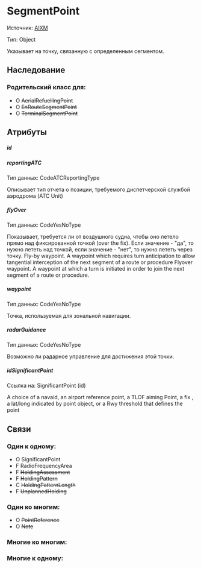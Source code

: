 SegmentPoint
===============
Источник: [AIXM](https://extranet.eurocontrol.int/http://webprisme.cfmu.eurocontrol.int/aixmwiki_public/bin/view/AIXM/Class_SegmentPoint)

Тип: Object

Указывает на точку, связанную с определенным сегментом.

## Наследование

### Родительский класс для:
- O ~~AerialRefuellingPoint~~
- O ~~EnRouteSegmentPoint~~
- O ~~TerminalSegmentPoint~~

## Атрибуты

##### id

##### reportingATC
Тип данных: CodeATCReportingType

Описывает тип отчета о позиции, требуемого диспетчерской службой аэродрома (ATC Unit)

##### flyOver
Тип данных: CodeYesNoType

Показывает, требуется ли от воздушного судна, чтобы оно летело прямо над фиксированной точкой (over the fix). Если значение - "да", то нужно лететь над точкой, если значение - "нет", то нужно лететь через точку.
Fly-by waypoint. A waypoint which requires turn anticipation to allow tangential interception of the next segment of a route or procedure
Flyover waypoint. A waypoint at which a turn is initiated in order to join the next segment of a route or procedure.

##### waypoint
Тип данных: CodeYesNoType

Точка, используемая для зональной навигации.

##### radarGuidance
Тип данных: CodeYesNoType

Возможно ли радарное управление для достижения этой точки.

##### idSignificantPoint
Ссылка на: SignificantPoint (id)

A choice of a navaid, an airport reference point, a TLOF aiming Point, a fix , a lat/long indicated by point object, or a Rwy threshold that defines the point

## Связи

### Один к одному:

- O SignificantPoint
- F RadioFrequencyArea
- F ~~HoldingAssessment~~
- F ~~HoldingPattern~~
- C ~~HoldingPatternLength~~
- F ~~UnplannedHolding~~

### Один ко многим:

- O ~~PointReference~~
- O ~~Note~~

### Многие ко многим:

### Многие к одному:

